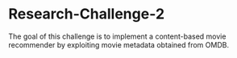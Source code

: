 # Research-Challenge-2
The goal of this challenge is to implement a content-based movie recommender by exploiting movie metadata obtained from OMDB.
